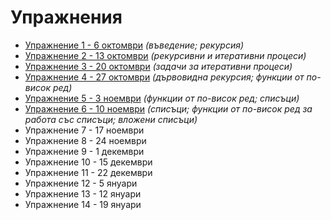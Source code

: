 Упражнения
==========
* [Упражнение 1 - 6 октомври](01/) _(въведение; рекурсия)_
* [Упражнение 2 - 13 октомври](02/) _(рекурсивни и итеративни процеси)_
* [Упражнение 3 - 20 октомври](03/) _(задачи за итеративни процеси)_
* [Упражнение 4 - 27 октомври](04/) _(дървовидна рекурсия; функции от по-висок ред)_
* [Упражнение 5 - 3 ноември](05/) _(функции от по-висок ред; списъци)_
* [Упражнение 6 - 10 ноември](06/) _(списъци; функции от по-висок ред за работа със списъци; вложени списъци)_
* Упражнение 7 - 17 ноември
* Упражнение 8 - 24 ноември
* Упражнение 9 - 1 декември
* Упражнение 10 - 15 декември
* Упражнение 11 - 22 декември
* Упражнение 12 - 5 януари
* Упражнение 13 - 12 януари
* Упражнение 14 - 19 януари

